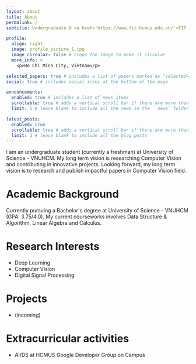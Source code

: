 ```yaml
---
layout: about
title: About
permalink: /
subtitle: Undergraduate @ <a href='https://www.fit.hcmus.edu.vn/'>FIT - HCMUS</a>

profile:
  align: right
  image: profile_picture_1.jpg
  image_circular: false # crops the image to make it circular
  more_info: >
    <p>Ho Chi Minh City, Vietnam</p>

selected_papers: true # includes a list of papers marked as "selected={true}"
social: true # includes social icons at the bottom of the page

announcements:
  enabled: true # includes a list of news items
  scrollable: true # adds a vertical scroll bar if there are more than 3 news items
  limit: 5 # leave blank to include all the news in the `_news` folder

latest_posts:
  enabled: true
  scrollable: true # adds a vertical scroll bar if there are more than 3 new posts items
  limit: 3 # leave blank to include all the blog posts
---
```


I am an undergraduate student (currently a freshman) at University of Science - VNUHCM. 
My long term vision is researching Computer Vision and contributing in innovative projects. 
Looking forward, my long term vision is to research and publish impactful papers in Computer Vision field.

# Academic Background

Currently pursuing a Bachelor's degree at University of Science - VNUHCM (GPA: 3.75/4.0).
My current courseworks involves Data Structure & Algorithm, Linear Algebra and Calculus.

# Research Interests

- Deep Learning
- Computer Vision
- Digital Signal Processing

# Projects

- (incoming)

# Extracurricular activities

- AI/DS at HCMUS Google Developer Group on Campus

